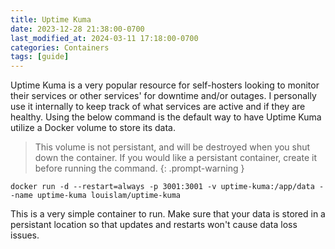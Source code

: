 ```yaml
---
title: Uptime Kuma
date: 2023-12-28 21:38:00-0700
last_modified_at: 2024-03-11 17:18:00-0700
categories: Containers
tags: [guide]
---
```


Uptime Kuma is a very popular resource for self-hosters looking to monitor their services or other services' for downtime and/or outages. I personally use it internally to keep track of what services are active and if they are healthy. Using the below command is the default way to have Uptime Kuma utilize a Docker volume to store its data.

> This volume is not persistant, and will be destroyed when you shut down the container. If you would like a persistant container, create it before running the command.
{: .prompt-warning }

``` docker
docker run -d --restart=always -p 3001:3001 -v uptime-kuma:/app/data --name uptime-kuma louislam/uptime-kuma
```

This is a very simple container to run. Make sure that your data is stored in a persistant location so that updates and restarts won't cause data loss issues.